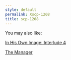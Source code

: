 ```yaml
---
style: default
permalink: Xscp-1208
title: scp-1208
---
```

You may also like:

[In His Own Image: Interlude 4](http://scp-wiki.net/in-his-own-image-interlude-4)

[The Manager](http://scp-wiki.net/the-manager)
